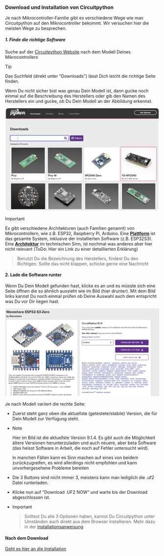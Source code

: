 ### Download und Installation von Circuitpython

Je nach Mikrocontroller-Familie gibt es verschiedene Wege wie man Circuitpython auf den Mikrocontroller bekommt. Wir versuchen hier die meisten Wege zu besprechen.

##### 1. Finde die richtige Software

Suche auf der [Circuitpython Website](https://circuitpython.org/downloads) nach dem Modell Deines Mikrocontrollers

> [!TIP]
> Das Suchfeld (direkt unter "Downloads") lässt Dich leicht die richtige Seite finden. 
> 
> Wenn Du nicht sicher bist was genau Dein Modell ist, dann gucke noch einmal auf die Beschreibung des Herstellers oder gib den Namen des Herstellers ein und gucke, ob Du Dein Modell an der Abbildung erkennst.

<img title="" src="installationguide/downloads.png" alt="Downloadseite - Auswahl" width="545">

> [!IMPORTANT]
> Es gibt verschiedene Architekturen (auch Familien genannt) von Mikrocontrollern, wie z.B. ESP32, Raspberry Pi, Arduino. Eine **<u>Plattform</u>** ist das gesamte System, inklusive der installierten Software (z.B. ESP32S3). Eine **<u>Architektur</u>** im technischen Sinn, ist nochmal was anderes aber hier nicht relevant (ToDo: Hier ein Link zu einer detaillierten Erklärung)

> Benutzt Du die Bezeichnung des Herstellers, findest Du den Richtigen. Sollte das nicht klappen, schicke gerne eine Nachricht

#### 2. Lade die Software runter

Wenn Du Dein Modell gefunden hast, klicke es an und es müsste sich eine Seite öffnen die so ähnlich aussieht wie im Bild (hier drunter). Mit dem Bild links kannst Du noch einmal prüfen ob Deine Auswahl auch dem entspricht was Du vor Dir liegen hast.

<img title="" src="installationguide/download_esp.jpg" alt="Download Modellsoftware" width="545">

Je nach Modell variiert die rechte Seite: 

- Zuerst steht ganz oben die aktuellste (getestete/stabile) Version, die für Dein Modell zur Verfügung steht. 

- > [!NOTE]
  > Hier im Bild ist die aktuellste Version 9.1.4. Es gibt auch die Möglichkeit ältere Versionen herunterzuladen und auch neuere, aber beta Software (das heisst Software in Arbeit, die noch auf Fehler untersucht wird).
  > 
  > In manchen Fällen kann es Sinn machen auf eines von beidem zurückzugreifen, es wird allerdings nicht empfohlen und kann unvorhergesehene Probleme bereiten

- Die 3 Buttons sind nicht immer 3, meistens kann man lediglich die .uf2 Datei runterladen. 

- Klicke nun auf "Download .UF2 NOW" und warte bis der Download abgeschlossen ist. 

- > [!IMPORTANT]  
  
  > Solltest Du alle 3 Optionen haben, kannst Du Circuitpython unter Umständen auch direkt aus dem Browser installieren. Mehr dazu in der [Installationsanweisung](install_circuitpython.md)

#### Nach dem Download

[Geht es hier an die Installation ](install_circuitpython.md)
